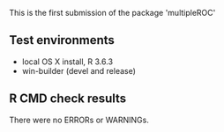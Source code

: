 This is the first submission of the package 'multipleROC'

## Test environments
* local OS X install, R 3.6.3
* win-builder (devel and release)


## R CMD check results
There were no ERRORs or WARNINGs. 
